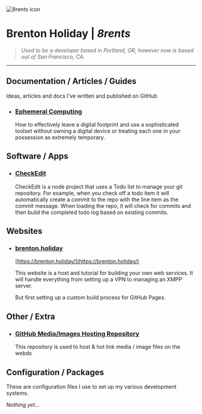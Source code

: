![8rents icon](https://raw.githubusercontent.com/8rents/_/i/h1/jimi.png)

# Brenton Holiday | *8rents*

> *Used to be a developer based in Portland, OR, however now is based out of San Francisco, CA.*

---

## Documentation / Articles / Guides

Ideas, articles and docs I've written and published on GitHub

- ### [Ephemeral Computing](#)
  How to effectively leave a digital footprint and use a sophisticated toolset without owning a digital device or treating each one in your possession as extremely temporary. 

## Software / Apps

- ### [CheckEdit](checkedit/)
  CheckEdit is a node project that uses a Todo list to manage your git repository. For example, when you check off a todo item it will automatically create a commit to the repo with the line item as the commit message. When loading the repo, it will check for commits and then build the completed todo log based on existing commits. 

## Websites

- ###  [brenton.holiday](https://github.com/8rents/brenton.holiday)
  
  [https://brenton.holiday/](https://brenton.holiday/)
  
  This website is a host and tutorial for building your own web services. It will handle everything from setting up a VPN to managing an XMPP server.   
  
  But first setting up a custom build process for GitHub Pages.

## Other / Extra

- ### [GitHub Media/Images Hosting Repository](https://github.com/8rents/_)
  This repository is used to host & hot link media / image files on the webds

## Configuration / Packages

These are configuration files I use to set up my various development systems.

*Nothing yet…*